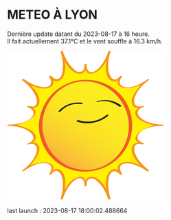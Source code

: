 # METEO À LYON

Dernière update datant du 2023-08-17 à 16 heure.  
Il fait actuellement 37.1°C et le vent souffle à 16.3 km/h.      

![](./.github/sun.png)

last launch : 2023-08-17 18:00:02.488664
